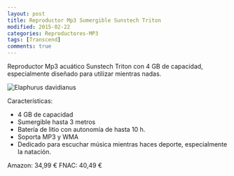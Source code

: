 ```yaml
---
layout: post
title: Reproductor Mp3 Sumergible Sunstech Triton
modified: 2015-02-22
categories: Reproductores-MP3
tags: [Transcend]
comments: true
---
```


Reproductor Mp3 acuático Sunstech Triton con 4 GB de capacidad, especialmente diseñado para utilizar mientras nadas.

![Elaphurus davidianus](http://i.imgur.com/6P3A3KU.jpg?1 "TSunstech Triton")

Características:

 - 4 GB de capacidad
 - Sumergible hasta 3 metros
 - Batería de litio con autonomía de hasta 10 h.
 - Soporta MP3 y WMA
 - Dedicado para escuchar música mientras haces deporte, especialmente la natación.



Amazon: 34,99 €
FNAC: 40,49 €
